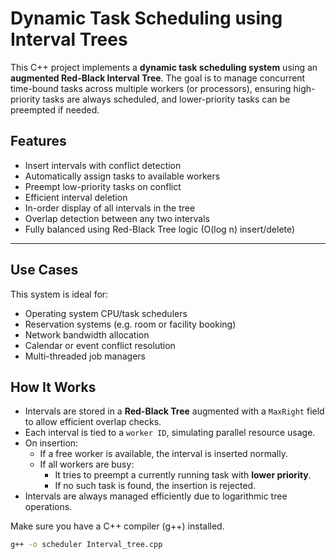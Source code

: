 #  Dynamic Task Scheduling using Interval Trees

This C++ project implements a **dynamic task scheduling system** using an **augmented Red-Black Interval Tree**. The goal is to manage concurrent time-bound tasks across multiple workers (or processors), ensuring high-priority tasks are always scheduled, and lower-priority tasks can be preempted if needed.


##  Features

-  Insert intervals with conflict detection
-  Automatically assign tasks to available workers
-  Preempt low-priority tasks on conflict
-  Efficient interval deletion
-  In-order display of all intervals in the tree
-  Overlap detection between any two intervals
-  Fully balanced using Red-Black Tree logic (O(log n) insert/delete)

---

##  Use Cases

This system is ideal for:
- Operating system CPU/task schedulers
- Reservation systems (e.g. room or facility booking)
- Network bandwidth allocation
- Calendar or event conflict resolution
- Multi-threaded job managers


##  How It Works

- Intervals are stored in a **Red-Black Tree** augmented with a `MaxRight` field to allow efficient overlap checks.
- Each interval is tied to a `worker ID`, simulating parallel resource usage.
- On insertion:
  - If a free worker is available, the interval is inserted normally.
  - If all workers are busy:
    - It tries to preempt a currently running task with **lower priority**.
    - If no such task is found, the insertion is rejected.
- Intervals are always managed efficiently due to logarithmic tree operations.


Make sure you have a C++ compiler (g++) installed.

```bash
g++ -o scheduler Interval_tree.cpp
